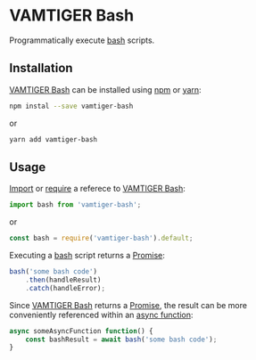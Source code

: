 # VAMTIGER Bash
Programmatically execute [bash](https://en.wikipedia.org/wiki/Bash_(Unix_shell)) scripts.

## Installation
[VAMTIGER Bash](https://github.com/vamtiger-project/vamtiger-bash/tree/master) can be installed using [npm](https://www.npmjs.com/) or [yarn]():
```bash
npm instal --save vamtiger-bash
```
or
```bash
yarn add vamtiger-bash
```

## Usage
[Import](https://developer.mozilla.org/en-US/docs/Web/JavaScript/Reference/Statements/import) or [require](https://nodejs.org/api/modules.html#modules_require) a referece to [VAMTIGER Bash](https://github.com/vamtiger-project/vamtiger-bash/tree/master):
```javascript
import bash from 'vamtiger-bash';
```
or
```javascript
const bash = require('vamtiger-bash').default;
```
Executing a [bash](https://en.wikipedia.org/wiki/Bash_(Unix_shell)) script returns a [Promise](https://developer.mozilla.org/en-US/docs/Web/JavaScript/Reference/Global_Objects/Promise):
```javascript
bash('some bash code')
    .then(handleResult)
    .catch(handleError);
```
Since [VAMTIGER Bash](https://github.com/vamtiger-project/vamtiger-bash/tree/master) returns a [Promise](https://developer.mozilla.org/en-US/docs/Web/JavaScript/Reference/Global_Objects/Promise), the result can be more conveniently referenced within an [async function](https://developer.mozilla.org/en-US/docs/Web/JavaScript/Reference/Statements/async_function):
```javascript
async someAsyncFunction function() {
    const bashResult = await bash('some bash code');
}
```